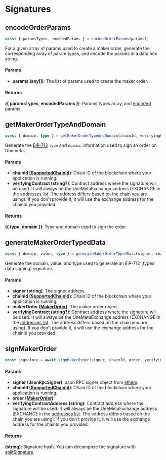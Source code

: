 # Signatures

## encodeOrderParams

```ts
const { paramsTypes, encodedParams } = encodeOrderParams(params);
```

For a given array of params used to create a maker order, generate the corresponding array of param types, and encode the params in a data hex string.

#### Params

- **params (any[])**: The list of params used to create the maker order.

#### Returns

**({ paramsTypes, encodedParams })**: Params types array, and [encoded](https://docs.ethers.io/v5/api/utils/abi/coder/#AbiCoder-encode) params.

## getMakerOrderTypeAndDomain

```ts
const { domain, type } = getMakerOrderTypeAndDomain(chainId, verifyingContract);
```

Generate the [EIP-712](https://eips.ethereum.org/EIPS/eip-712) `type` and `domain` information used to sign an order on Unemeta.

#### Params

- **chainId ([SupportedChainId](https://github.com/Unemeta/unemeta-sdk/blob/master/src/types/enum.ts#L1))**: Chain ID of the blockchain where your application is running.
- **verifyingContract (string?)**: Contract address where the signature will be used. It will always be the UneMetaExchange address (EXCHANGE in the [addresses list](https://github.com/Unemeta/unemeta-sdk/blob/master/src/constants/addresses.ts). The address differs based on the chain you are using). If you don't provide it, it will use the exchange address for the chainId you provided.

#### Returns

**({ type, domain })**: Type and domain used to sign the order.

## generateMakerOrderTypedData

```ts
const { domain, value, type } = generateMakerOrderTypedData(signer, chainId, makerOrder, verifyingContract);
```

Generate the domain, value, and type used to generate an EIP-712 (typed data signing) signature.

#### Params

- **signer (string)**: The signer address.
- **chainId ([SupportedChainId](https://github.com/Unemeta/unemeta-sdk/blob/master/src/types/enum.ts#L1))**: Chain ID of the blockchain where your application is running.
- **makerOrder ([MakerOrder](https://github.com/Unemeta/unemeta-sdk/blob/master/src/types/orders.ts#L7))**: The maker order object.
- **verifyingContract (string?)**: Contract address where the signature will be used. It will always be the UneMetaExchange address (EXCHANGE in the [addresses list](https://github.com/Unemeta/unemeta-sdk/blob/master/src/constants/addresses.ts#L10). The address differs based on the chain you are using). If you don't provide it, it will use the exchange address for the chainId you provided.

## signMakerOrder

```ts
const signature = await signMakerOrder(signer, chainId, order, verifyingContractAddress);
```

#### Params

- **signer (JsonRpcSigner)**: Json RPC signer object from [ethers](https://docs.ethers.io/v5/api/providers/jsonrpc-provider/#JsonRpcSigner).
- **chainId ([SupportedChainId](https://github.com/Unemeta/unemeta-sdk/blob/master/src/types/enum.ts#L1))**: Chain ID of the blockchain where your application is running.
- **order ([MakerOrder](https://github.com/Unemeta/unemeta-sdk/blob/master/src/types/sign.ts#L9))**:
- **verifyingContractAddress (string)**: Contract address where the signature will be used. It will always be the UneMetaExchange address (EXCHANGE in the [addresses list](https://github.com/Unemeta/unemeta-sdk/blob/master/src/constants/addresses.ts). The address differs based on the chain you are using). If you don't provide it, it will use the exchange address for the chainId you provided.

#### Returns

**(string)**: Signature hash. You can decompose the signature with [splitSignature](https://docs.ethers.io/v5/api/utils/bytes/#utils-splitSignature).
